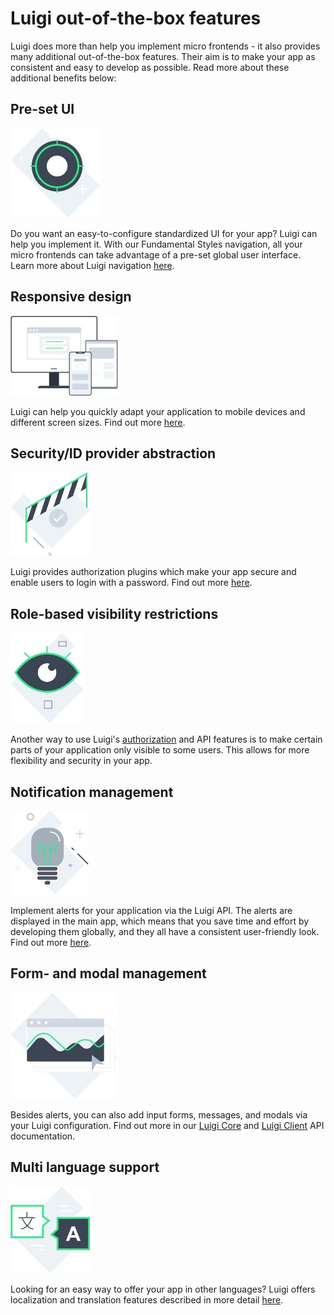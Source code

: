 <!-- meta
{
  "node": {
    "label": "Luigi out-of-the-box features",
    "category": {
      "label": "Basics"
    },
    "metaData": {
      "categoryPosition": 1,
      "position": 1
    }
  }
}
meta -->

# Luigi out-of-the-box features

Luigi does more than help you implement micro frontends - it also provides many additional out-of-the-box features. Their aim is to make your app as consistent and easy to develop as possible. Read more about these additional benefits below:


## Pre-set UI
![Pre-set UI](assets/ui.jpg)

Do you want an easy-to-configure standardized UI for your app? Luigi can help you implement it. With our Fundamental Styles navigation, all your micro frontends can take advantage of a pre-set global user interface. Learn more about Luigi navigation [here](navigation-configuration.md).

## Responsive design
![Responsive design](assets/Devices.jpg)

Luigi can help you quickly adapt your application to mobile devices and different screen sizes. Find out more [here](luigi-ux-features.md).

## Security/ID provider abstraction​
![Security and ID](assets/Security_ID.jpg)

Luigi provides authorization plugins which make your app secure and enable users to login with a password. Find out more [here](authorization-configuration.md).

## Role-based visibility restrictions
![Visibility restrictions](assets/Role-based.jpg)

Another way to use Luigi's [authorization](authorization-configuration.md) and API features is to make certain parts of your application only visible to some users. This allows for more flexibility and security in your app.

## Notification management​
![Notifications](assets/alert.jpg)

Implement alerts for your application via the Luigi API. The alerts are displayed in the main app, which means that you save time and effort by developing them globally, and they all have a consistent user-friendly look. Find out more [here](luigi-core-api.md#showAlert).

## Form- and modal management​
![Forms and modals](assets/Form-and-Modal.jpg)

Besides alerts, you can also add input forms, messages, and modals via your Luigi configuration. Find out more in our [Luigi Core](luigi-core-api.md#showConfirmationModal) and [Luigi Client](luigi-client-api.md#showConfirmationModal) API documentation.

## Multi language ​support​
![Language support](assets/Multi-language.jpg)

Looking for an easy way to offer your app in other languages? Luigi offers localization and translation features described in more detail [here](i18n.md).

